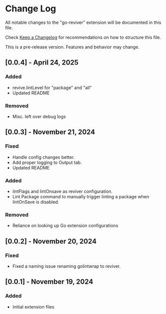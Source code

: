 # Change Log
All notable changes to the "go-reviver" extension will be documented in this file.

Check [Keep a Changelog](http://keepachangelog.com/) for recommendations on how to structure this file.

This is a pre-release version. Features and behavior may change.

## [0.0.4] - April 24, 2025

### Added
- revive.lintLevel for "package" and "all"
- Updated README

### Removed
- Misc. left over debug logs

## [0.0.3] - November 21, 2024

### Fixed
- Handle config changes better.
- Add proper logging to Output tab.
- Updated README

### Added
- lintFlags and lintOnsave as reviver configuration.
- Lint Package command to manually trigger linting a package when lintOnSave is disabled.

### Removed
- Reliance on looking up Go extension configurations

## [0.0.2] - November 20, 2024

### Fixed
- Fixed a naming issue renaming golintwrap to reviver.

## [0.0.1] - November 19, 2024

### Added
- Initial extension files
